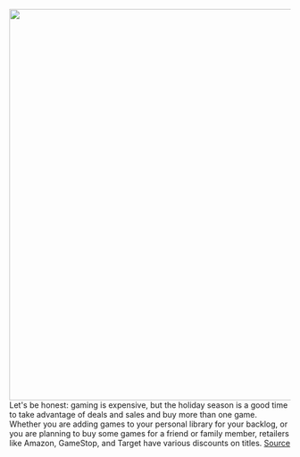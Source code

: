 <img src='https://cdn.vox-cdn.com/thumbor/PEjt5w_MjbBiJIBX5N5OLq4x78A=/0x0:3840x2160/1200x800/filters:focal(1613x773:2227x1387)/cdn.vox-cdn.com/uploads/chorus_image/image/67980386/TLOUPII_Review_Screenshot_01.5.jpg' width='700px' /><br/>
Let's be honest: gaming is expensive, but the holiday season is a good time to take advantage of deals and sales and buy more than one game. Whether you are adding games to your personal library for your backlog, or you are planning to buy some games for a friend or family member, retailers like Amazon, GameStop, and Target have various discounts on titles.
<a href='https://www.theverge.com/21587101/black-friday-game-gaming-deals-ps4-ps5-xbox-switch-cyber-monday'> Source <a/>